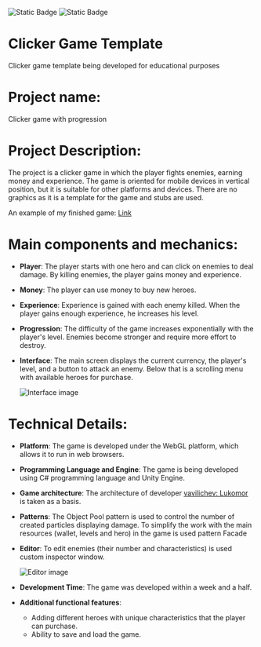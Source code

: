 ![Static Badge](https://img.shields.io/badge/Unity-2022.3.0-brightgreen?logo=Unity&logoColor=%23e4eeff) ![Static Badge](https://img.shields.io/badge/Project_version-1.0.2-%23191922?logo=gamejolt&logoColor=%23e4eeff)

# Clicker Game Template
Clicker game template being developed for educational purposes

# Project name: 
Clicker game with progression

# Project Description:
The project is a clicker game in which the player fights enemies, earning money and experience. The game is oriented for mobile devices in vertical position, but it is suitable for other platforms and devices. There are no graphics as it is a template for the game and stubs are used.

An example of my finished game: [Link][Game]

# Main components and mechanics:

* **Player**: The player starts with one hero and can click on enemies to deal damage. By killing enemies, the player gains money and experience.

* **Money**: The player can use money to buy new heroes.

* **Experience**: Experience is gained with each enemy killed. When the player gains enough experience, he increases his level.

* **Progression**: The difficulty of the game increases exponentially with the player's level. Enemies become stronger and require more effort to destroy.

* **Interface**: The main screen displays the current currency, the player's level, and a button to attack an enemy. Below that is a scrolling menu with available heroes for purchase.

   ![Interface image](https://i.ibb.co/ZzHWbwP/photo-2023-11-05-23-42-56.webp)

# Technical Details:

* **Platform**: The game is developed under the WebGL platform, which allows it to run in web browsers.

* **Programming Language and Engine**: The game is being developed using C# programming language and Unity Engine.

* **Game architecture**: The architecture of developer [vavilichev: Lukomor][arch developer] is taken as a basis.

* **Patterns**: The Object Pool pattern is used to control the number of created particles displaying damage. To simplify the work with the main resources (wallet, levels and hero) in the game is used pattern Facade

* **Editor**: To edit enemies (their number and characteristics) is used custom inspector window.

   ![Editor image](https://i.ibb.co/6vnFgsy/Screenshot-2023-12-12-202930.png)

* **Development Time**: The game was developed within a week and a half.

* **Additional functional features**:

    * Adding different heroes with unique characteristics that the player can purchase.
    * Ability to save and load the game.

[arch developer]: https://github.com/vavilichev/Lukomor
[Game]: https://yandex.ru/games/#app=270313%3Futm_source%3Ddistrib&clid=2968906&vid=ga
